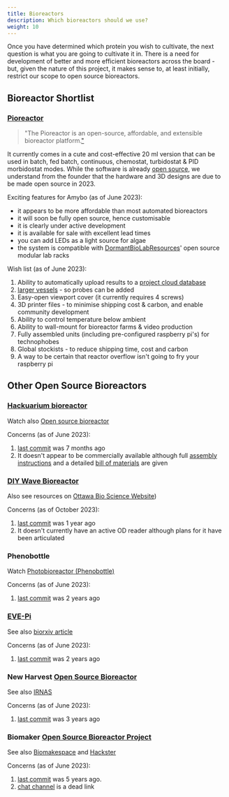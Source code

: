 ```yaml
---
title: Bioreactors
description: Which bioreactors should we use?
weight: 10
---
```


Once you have determined which protein you wish to cultivate, the next question is what you are going to cultivate it in.  There is a need for development of better and more efficient bioreactors across the board - but, given the nature of this project, it makes sense to, at least initially, restrict our scope to open source bioreactors.

## Bioreactor Shortlist

### [Pioreactor](https://pioreactor.com)
> "The Pioreactor is an open-source, affordable, and extensible bioreactor platform.["](https://docs.pioreactor.com/user-guide/introduction)

It currently comes in a cute and cost-effective 20 ml version that can be used in batch, fed batch, continuous, chemostat, turbidostat & PID morbidostat modes.  While the software is already [open source](https://github.com/pioreactor/), we understand from the founder that the hardware and 3D designs are due to be made open source in 2023.

Exciting features for Amybo (as of June 2023):

* it appears to be more affordable than most automated bioreactors
* it will soon be fully open source, hence customisable
* it is clearly under active development
* it is available for sale with excellent lead times
* you can add LEDs as a light source for algae
* the system is compatible with [DormantBioLabResources](https://github.com/oplz/DormantBioLabResources/tree/main/Prints/dovetailed_rack)' open source modular lab racks

Wish list (as of June 2023):

1. Ability to automatically upload results to a [project cloud database](https://forum.pioreactor.com/t/project-cloud-database/135?u=martin)
2. [larger vessels](https://forum.pioreactor.com/t/looking-for-users-who-need-more-volume/130) - so probes can be added
3. Easy-open viewport cover (it currently requires 4 screws)
4. 3D printer files - to minimise shipping cost & carbon, and enable community development
5. Ability to control temperature below ambient
6. Ability to wall-mount for bioreactor farms & video production
7. Fully assembled units (including pre-configured raspberry pi's) for technophobes
8. Global stockists - to reduce shipping time, cost and carbon
9. A way to be certain that reactor overflow isn't going to fry your raspberry pi

## Other Open Source Bioreactors

### [Hackuarium bioreactor](https://hackuarium.github.io/bioreactor/)

Watch also [Open source bioreactor](https://www.youtube.com/watch?v=2KjGlIgatn0)

Concerns (as of June 2023):

1. [last commit](https://github.com/Hackuarium/bioreactor) was 7 months ago
2. It doesn't appear to be commercially available although full [assembly instructions](https://hackuarium.github.io/bioreactor/making/assembling/) and a detailed [bill of materials](https://hackuarium.github.io/bioreactor/making/bom/) are given

### [DIY Wave Bioreactor](https://github.com/AdrianMolecule/bioreactor)

Also see resources on [Ottawa Bio Science Website](https://specyal.com/diybio/bioreactor.html))

Concerns (as of October 2023):

1. [last commit](https://github.com/AdrianMolecule/bioreactor/commit/2ee844fcf0e88d000144227b0c11cce19b59a23c) was 1 year ago
2. It doesn't currently have an active OD reader although plans for it have been articulated

### Phenobottle

Watch [Photobioreactor (Phenobottle)](https://www.youtube.com/playlist?list=PL7MuBo62sNuamlGr7JvWv_NYDa8W65VWL)

Concerns (as of June 2023):

1. [last commit](https://github.com/HarveyBates/Phenobottle) was 2 years ago

### [EVE-Pi](https://doi.org/10.7554/eLife.83067)

See also [biorxiv article](https://www.biorxiv.org/content/10.1101/729434v2.full)

Concerns (as of June 2023):

1. [last commit](https://github.com/vishhvaan/eve-pi) was 2 years ago

### New Harvest [Open Source Bioreactor](https://new-harvest.org/initiatives/open-source-bioreactor/)

See also [IRNAS](https://www.irnas.eu/can-custom-technology-change-the-way-we-do-cellag-research/)

Concerns (as of June 2023):

1. [last commit](https://github.com/IRNAS/newharvest-modular-bioreactor-v2) was 3 years ago

### Biomaker [Open Source Bioreactor Project](https://openbioeconomy.org/projects/open-source-bioreactor/)

See also [Biomakespace](https://biomake.space/home/projects/open-source-bioreactor) and [Hackster](https://www.hackster.io/open-bioeconomy-lab/microbial-bioreactor-d7f61b)

Concerns (as of June 2023):

1. [last commit](https://github.com/Biomaker/2018-opensourcebioreactor) was 5 years ago.
2. [chat channel](https://chat.biomake.space/members/channels/open-source-bioreactor) is a dead link

<br>
